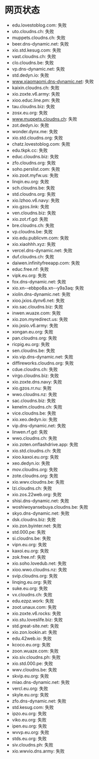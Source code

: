 # 网页状态
- edu.lovestoblog.com: 失败
- uto.cloudns.ch: 失败
- muppets.cloudns.ch: 失败
- beer.dns-dynamic.net: 失败
- xio.std.kesug.com: 失败
- vast.cloudns.ch: 失败
- clo.cloudns.be: 失败
- vp.dns-dynamic.net: 失败
- std.dedyn.io: 失败
- www.xiaomaomi.dns-dynamic.net: 失败
- kaixin.cloudns.ch: 失败
- xio.zoxte.v6.army: 失败
- xioo.educ.line.pm: 失败
- tau.cloudns.biz: 失败
- zosx.eu.org: 失败
- www.muppets.cloudns.ch: 失败
- zot.dedyn.io: 失败
- wonder.dynx.me: 失败
- xio.std.cloudns.org: 失败
- chatz.lovestoblog.com: 失败
- edu.tkpk.cc: 失败
- educ.cloudns.biz: 失败
- zfo.cloudns.org: 失败
- soho.perslist.com: 失败
- xio.zoot.myfw.us: 失败
- linqin.eu.org: 失败
- sch.cloudns.be: 失败
- std.cloudns.org: 失败
- xio.lzhoo.v6.navy: 失败
- xio.gzos.link: 失败
- ven.cloudns.biz: 失败
- xio.zot.rf.gd: 失败
- bre.cloudns.ch: 失败
- vp.cloudns.be: 失败
- xio.edu.publicvm.com: 失败
- xio.xiaohhh.xyz: 失败
- vercel.dns-dynamic.net: 失败
- duf.cloudns.ch: 失败
- daiwen.infinityfreeapp.com: 失败
- educ.free.nf: 失败
- vipk.eu.org: 失败
- fox.dns-dynamic.net: 失败
- xio.xn--ebbpo8a.xn--y9a3aq: 失败
- xiolin.dns-dynamic.net: 失败
- xioo.jxios.dynv6.net: 失败
- xio.sac.cloudns.biz: 失败
- inwen.wuaze.com: 失败
- xio.zon.myredirect.us: 失败
- xio.jxsio.v6.army: 失败
- xongan.eu.org: 失败
- pan.cloudns.org: 失败
- ricpig.eu.org: 失败
- sen.cloudns.be: 失败
- xio.vip.dns-dynamic.net: 失败
- diffireworks.cloudns.org: 失败
- cdue.cloudns.ch: 失败
- virgo.cloudns.biz: 失败
- xio.zoxte.dns.navy: 失败
- xio.gzos.rr.nu: 失败
- wwo.cloudns.nz: 失败
- sac.cloudns.biz: 失败
- kenelm.cloudns.ch: 失败
- vice.cloudns.be: 失败
- xio.xeo.dedyn.io: 失败
- vip.dns-dynamic.net: 失败
- linwen.rf.gd: 失败
- wwo.cloudns.ch: 失败
- xio.zoten.onflashdrive.app: 失败
- xio.std.cloudns.ch: 失败
- xioo.kaxoi.eu.org: 失败
- xeo.dedyn.io: 失败
- mov.cloudns.org: 失败
- zote.cloudns.org: 失败
- xio.wwv.cloudns.be: 失败
- lzi.cloudns.ch: 失败
- xio.zos.22web.org: 失败
- shisi.dns-dynamic.net: 失败
- woshiwoyansebuya.cloudns.be: 失败
- skyo.dns-dynamic.net: 失败
- dsk.cloudns.biz: 失败
- xio.zon.byinter.net: 失败
- std.000.pe: 失败
- si.cloudns.be: 失败
- vipn.eu.org: 失败
- kaxoi.eu.org: 失败
- zok.free.nf: 失败
- xio.soho.lovedub.net: 失败
- xioo.wwo.cloudns.nz: 失败
- svip.cloudns.org: 失败
- linqing.eu.org: 失败
- suke.eu.org: 失败
- vx.cloudns.ch: 失败
- edu.ezpz.work: 失败
- zoot.unaux.com: 失败
- xio.zoxte.v6.rocks: 失败
- xio.stu.loveslife.biz: 失败
- std.great-site.net: 失败
- xio.zon.lookin.at: 失败
- edu.42web.io: 失败
- kcoco.eu.org: 失败
- zoon.wuaze.com: 失败
- xio.siv.cloudns.ph: 失败
- xio.std.000.pe: 失败
- wwv.cloudns.be: 失败
- skvip.eu.org: 失败
- miao.dns-dynamic.net: 失败
- vercl.eu.org: 失败
- skyle.eu.org: 失败
- zfo.dns-dynamic.net: 失败
- std.kesug.com: 失败
- ipzo.eu.org: 失败
- viko.eu.org: 失败
- ipen.eu.org: 失败
- wvvp.eu.org: 失败
- stds.eu.org: 失败
- siv.cloudns.ph: 失败
- xio.wwvio.dns.army: 失败
